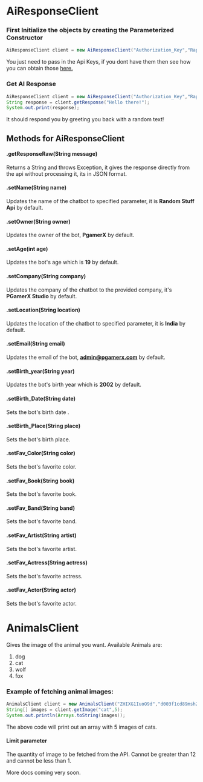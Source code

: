 # AiResponseClient
### First Initialize the objects by creating the Parameterized Constructor

```java
AiResponseClient client = new AiResponseClient("Authorization_Key","Rapid_Api_Key");
```

You just need to pass in the Api Keys, if you dont have them then see how you can obtain those [here.](https://github.com/rushaan1/RandomStuff4J/blob/main/Documentations/API_KEY.md) 

### Get AI Response 

```java
AiResponseClient client = new AiResponseClient("Authorization_Key","Rapid_Api_Key");
String response = client.getResponse("Hello there!");
System.out.print(response);
```
It should respond you by greeting you back with a random text!

## Methods for AiResponseClient
#### .getResponseRaw(String message)
Returns a String and throws Exception, it gives the response directly from the api without processing it, its in JSON format.

#### .setName(String name)
Updates the name of the chatbot to specified parameter, it is <b>Random Stuff Api</b> by default.

#### .setOwner(String owner)
Updates the owner of the bot, <b>PgamerX</b> by default.

#### .setAge(int age)
Updates the bot's age which is <b>19</b> by default.

#### .setCompany(String company)
Updates the company of the chatbot to the provided company, it's <b>PGamerX Studio</b> by default.

#### .setLocation(String location)
Updates the location of the chatbot to specified parameter, it is <b>India</b> by default.

#### .setEmail(String email)
Updates the email of the bot, <b>admin@pgamerx.com</b> by default.

#### .setBirth_year(String year)
Updates the bot's birth year which is <b>2002</b> by default.

#### .setBirth_Date(String date)
Sets the bot's birth date .

#### .setBirth_Place(String place)
Sets the bot's birth place.

#### .setFav_Color(String color)
Sets the bot's favorite color.

#### .setFav_Book(String book)
Sets the bot's favorite book.

#### .setFav_Band(String band)
Sets the bot's favorite band.

#### .setFav_Artist(String artist)
Sets the bot's favorite artist.

#### .setFav_Actress(String actress)
Sets the bot's favorite actress.

#### .setFav_Actor(String actor)
Sets the bot's favorite actor.


# AnimalsClient
Gives the image of the animal you want.
Available Animals are:
<ol>
  <li>dog</li>
  <li>cat</li>
  <li>wolf</li>
  <li>fox</li>
</ol>  

### Example of fetching animal images:

```java
AnimalsClient client = new AnimalsClient("ZHIXG1IuoO9d","d003f1cd89msh2baa378ab5d9682p128620jsnedbbba13aff5");
String[] images = client.getImage("cat",5);
System.out.println(Arrays.toString(images));
 ```
 
The above code will print out an array with 5 images of cats.

#### Limit parameter
The quantity of image to be fetched from the API. Cannot be greater than 12 and cannot be less than 1.

More docs coming very soon.
